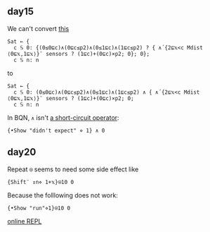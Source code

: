 ## day15

We can't convert [this]( https://github.com/shnarazk/advent-of-code/blob/b9326b2ef1b55ff800461604a9e1c835b64b3f16/bqn/2022/day15.bqn#L42-L44 )

```apl
Sat ← { 
  c 𝕊 0: {(0≤0⊑c)∧(0⊑c≤p2)∧(0≤1⊑c)∧(1⊑c≤p2) ? { ∧´{2⊑𝕩<c Mdist ⟨0⊑𝕩,1⊑𝕩⟩}¨ sensors ? (1⊑c)+(0⊑c)×p2; 0}; 0};
  c 𝕊 n: n
```
to

```apl
Sat ← { 
  c 𝕊 0: (0≤0⊑c)∧(0⊑c≤p2)∧(0≤1⊑c)∧(1⊑c≤p2) ∧ { ∧´{2⊑𝕩<c Mdist ⟨0⊑𝕩,1⊑𝕩⟩}¨ sensors ? (1⊑c)+(0⊑c)×p2; 0;
  c 𝕊 n: n
```

In BQN, `∧` isn't [a short-circuit operator](https://bqnpad.mechanize.systems/s?bqn=eyJkb2MiOiJ74oCiU2hvdyBcImRpZG4ndCBleHBlY3RcIuKLhDF9IOKIpyAwIiwicHJldlNlc3Npb25zIjpbXSwiY3VycmVudFNlc3Npb24iOnsiY2VsbHMiOltdLCJjcmVhdGVkQXQiOjE2NzIxOTY2NjI3MTh9LCJjdXJyZW50Q2VsbCI6eyJmcm9tIjowLCJ0byI6MjksInJlc3VsdCI6bnVsbH19):

```apl
{•Show "didn't expect" ⋄ 1} ∧ 0
```

## day20

Repeat `⍟` seems to need some side effect like

```apl
{Shift¨ ↕n⋄ 1+𝕩}⍟10 0
```

Because the folllowing does not work:

```apl
{•Show "run"⋄1}⍟10 0
```

[online REPL](https://bqnpad.mechanize.systems/s?bqn=eyJkb2MiOiJ74oCiU2hvdyBcImluY3JlbWVudFwiIOKLhCAxK%2FCdlal94o2fMTAgMFxue%2BKAolNob3cgXCJjb25zdGFudFwiIOKLhCAxfeKNnzEwIDAiLCJwcmV2U2Vzc2lvbnMiOltdLCJjdXJyZW50U2Vzc2lvbiI6eyJjZWxscyI6W10sImNyZWF0ZWRBdCI6MTY3MjE5NjY2MjcxOH0sImN1cnJlbnRDZWxsIjp7ImZyb20iOjAsInRvIjo1OSwicmVzdWx0IjpudWxsfX0%3D)